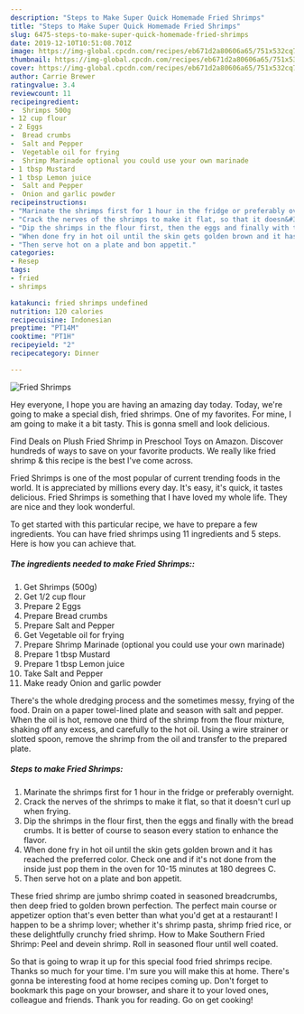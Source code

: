 ```yaml
---
description: "Steps to Make Super Quick Homemade Fried Shrimps"
title: "Steps to Make Super Quick Homemade Fried Shrimps"
slug: 6475-steps-to-make-super-quick-homemade-fried-shrimps
date: 2019-12-10T10:51:08.701Z
image: https://img-global.cpcdn.com/recipes/eb671d2a80606a65/751x532cq70/fried-shrimps-recipe-main-photo.jpg
thumbnail: https://img-global.cpcdn.com/recipes/eb671d2a80606a65/751x532cq70/fried-shrimps-recipe-main-photo.jpg
cover: https://img-global.cpcdn.com/recipes/eb671d2a80606a65/751x532cq70/fried-shrimps-recipe-main-photo.jpg
author: Carrie Brewer
ratingvalue: 3.4
reviewcount: 11
recipeingredient:
-  Shrimps 500g
- 12 cup flour
- 2 Eggs
-  Bread crumbs
-  Salt and Pepper
-  Vegetable oil for frying
-  Shrimp Marinade optional you could use your own marinade
- 1 tbsp Mustard
- 1 tbsp Lemon juice
-  Salt and Pepper
-  Onion and garlic powder
recipeinstructions:
- "Marinate the shrimps first for 1 hour in the fridge or preferably overnight."
- "Crack the nerves of the shrimps to make it flat, so that it doesn&#39;t curl up when frying."
- "Dip the shrimps in the flour first, then the eggs and finally with the bread crumbs. It is better of course to season every station to enhance the flavor."
- "When done fry in hot oil until the skin gets golden brown and it has reached the preferred color. Check one and if it&#39;s not done from the inside just pop them in the oven for 10-15 minutes at 180 degrees C."
- "Then serve hot on a plate and bon appetit."
categories:
- Resep
tags:
- fried
- shrimps

katakunci: fried shrimps undefined
nutrition: 120 calories
recipecuisine: Indonesian
preptime: "PT14M"
cooktime: "PT1H"
recipeyield: "2"
recipecategory: Dinner

---
```



![Fried Shrimps](https://img-global.cpcdn.com/recipes/eb671d2a80606a65/751x532cq70/fried-shrimps-recipe-main-photo.jpg)

Hey everyone, I hope you are having an amazing day today. Today, we're going to make a special dish, fried shrimps. One of my favorites. For mine, I am going to make it a bit tasty. This is gonna smell and look delicious.

Find Deals on Plush Fried Shrimp in Preschool Toys on Amazon. Discover hundreds of ways to save on your favorite products. We really like fried shrimp &amp; this recipe is the best I&#39;ve come across.

Fried Shrimps is one of the most popular of current trending foods in the world. It is appreciated by millions every day. It's easy, it's quick, it tastes delicious. Fried Shrimps is something that I have loved my whole life. They are nice and they look wonderful.


To get started with this particular recipe, we have to prepare a few ingredients. You can have fried shrimps using 11 ingredients and 5 steps. Here is how you can achieve that.

##### The ingredients needed to make Fried Shrimps::

1. Get  Shrimps (500g)
1. Get 1/2 cup flour
1. Prepare 2 Eggs
1. Prepare  Bread crumbs
1. Prepare  Salt and Pepper
1. Get  Vegetable oil for frying
1. Prepare  Shrimp Marinade (optional you could use your own marinade)
1. Prepare 1 tbsp Mustard
1. Prepare 1 tbsp Lemon juice
1. Take  Salt and Pepper
1. Make ready  Onion and garlic powder


There&#39;s the whole dredging process and the sometimes messy, frying of the food. Drain on a paper towel-lined plate and season with salt and pepper. When the oil is hot, remove one third of the shrimp from the flour mixture, shaking off any excess, and carefully to the hot oil. Using a wire strainer or slotted spoon, remove the shrimp from the oil and transfer to the prepared plate. 

##### Steps to make Fried Shrimps:

1. Marinate the shrimps first for 1 hour in the fridge or preferably overnight.
1. Crack the nerves of the shrimps to make it flat, so that it doesn&#39;t curl up when frying.
1. Dip the shrimps in the flour first, then the eggs and finally with the bread crumbs. It is better of course to season every station to enhance the flavor.
1. When done fry in hot oil until the skin gets golden brown and it has reached the preferred color. Check one and if it&#39;s not done from the inside just pop them in the oven for 10-15 minutes at 180 degrees C.
1. Then serve hot on a plate and bon appetit.


These fried shrimp are jumbo shrimp coated in seasoned breadcrumbs, then deep fried to golden brown perfection. The perfect main course or appetizer option that&#39;s even better than what you&#39;d get at a restaurant! I happen to be a shrimp lover; whether it&#39;s shrimp pasta, shrimp fried rice, or these delightfully crunchy fried shrimp. How to Make Southern Fried Shrimp: Peel and devein shrimp. Roll in seasoned flour until well coated. 

So that is going to wrap it up for this special food fried shrimps recipe. Thanks so much for your time. I'm sure you will make this at home. There's gonna be interesting food at home recipes coming up. Don't forget to bookmark this page on your browser, and share it to your loved ones, colleague and friends. Thank you for reading. Go on get cooking!
